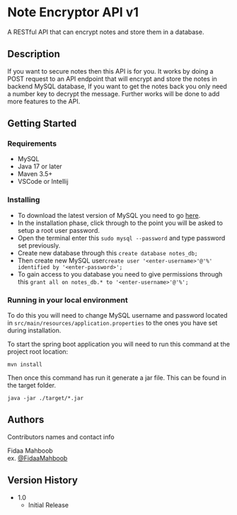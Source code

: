 # Note Encryptor API v1

A RESTful API that can encrypt notes and store them in a database.

## Description

If you want to secure notes then this API is for you. It works by doing a POST request to an API endpoint that will encrypt and store the notes in backend MySQL database, If you want to get the notes back you only need a number key to decrypt the message. Further works will be done to add more features to the API. 

## Getting Started

### Requirements

* MySQL
* Java 17 or later
* Maven 3.5+
* VSCode or Intellij

### Installing

* To download the latest version of MySQL you need to go <a href="https://dev.mysql.com/downloads/mysql/">here</a>.
* In the installation phase, click through to the point you will be asked to setup a root user password.
* Open the terminal enter this ```sudo mysql --password``` and type password set previously.
* Create new database through this ```create database notes_db;```
* Then create new MySQL user```create user '<enter-username>'@'%' identified by '<enter-password>';```
* To gain access to you database you need to give permissions through this ```grant all on notes_db.* to '<enter-username>'@'%';```

### Running in your local environment

To do this you will need to change MySQL username and password located in ```src/main/resources/application.properties``` to the ones you have set during installation.

To start the spring boot application you will need to run this command at the project root location:

``` mvn install ```

Then once this command has run it generate a jar file. This can be found in the target folder.

```java -jar ./target/*.jar```


## Authors

Contributors names and contact info

Fidaa Mahboob  
ex. [@FidaaMahboob](https://www.fidaamahboob.com)

## Version History

* 1.0
    * Initial Release

